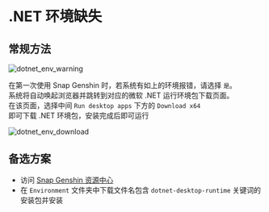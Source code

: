# .NET 环境缺失

## 常规方法

![dotnet_env_warning](https://image.snapgenshin.com/imgs/2022/02/60aa32b82a4ca769.png)

在第一次使用 Snap Genshin 时，若系统有如上的环境报错，请选择 `是`。  
系统将自动唤起浏览器并跳转到对应的微软 .NET 运行环境包下载页面。  
在该页面，选择中间 `Run desktop apps` 下方的 `Download x64`  
即可下载 .NET 环境包，安装完成后即可运行

![dotnet_env_download](https://image.snapgenshin.com/imgs/2022/02/32616921ce555e17.png)

## 备选方案

- 访问 [Snap Genshin 资源中心](https://resource.snapgenshin.com/Environment/) 
- 在 `Environment` 文件夹中下载文件名包含 `dotnet-desktop-runtime` 关键词的安装包并安装